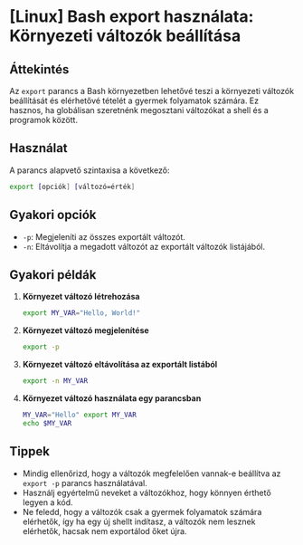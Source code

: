 # [Linux] Bash export használata: Környezeti változók beállítása

## Áttekintés
Az `export` parancs a Bash környezetben lehetővé teszi a környezeti változók beállítását és elérhetővé tételét a gyermek folyamatok számára. Ez hasznos, ha globálisan szeretnénk megosztani változókat a shell és a programok között.

## Használat
A parancs alapvető szintaxisa a következő:

```bash
export [opciók] [változó=érték]
```

## Gyakori opciók
- `-p`: Megjeleníti az összes exportált változót.
- `-n`: Eltávolítja a megadott változót az exportált változók listájából.

## Gyakori példák

1. **Környezet változó létrehozása**
   ```bash
   export MY_VAR="Hello, World!"
   ```

2. **Környezet változó megjelenítése**
   ```bash
   export -p
   ```

3. **Környezet változó eltávolítása az exportált listából**
   ```bash
   export -n MY_VAR
   ```

4. **Környezet változó használata egy parancsban**
   ```bash
   MY_VAR="Hello" export MY_VAR
   echo $MY_VAR
   ```

## Tippek
- Mindig ellenőrizd, hogy a változók megfelelően vannak-e beállítva az `export -p` parancs használatával.
- Használj egyértelmű neveket a változókhoz, hogy könnyen érthető legyen a kód.
- Ne feledd, hogy a változók csak a gyermek folyamatok számára elérhetők, így ha egy új shellt indítasz, a változók nem lesznek elérhetők, hacsak nem exportálod őket újra.